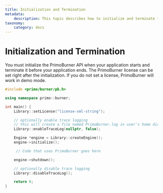 ```yaml
---
title: Initialization and Termination
metadata:
    description: This topic describes how to initialize and terminate the PrimoBurner API.
taxonomy:
    category: docs
---
```


# Initialization and Termination

You must initialize the PrimoBurner API when your application starts and terminate it before your application ends. The PrimoBurner license can be set right after the initialization. If you do not set a license, PrimoBurner will work in demo mode.

``` cpp 
#include <primo/burner/pb.h>

using namespace primo::burner;

int main() {
    Library::setLicense("license-xml-string");

    // optionally enable trace logging
    // this will create a file named PrimoBurner.log in user's home directory
    Library::enableTraceLog(nullptr, false);

    Engine *engine = Library::createEngine();
    engine->initialize();

     // Code that uses PrimoBurner goes here

    engine->shutdown();

    // optionally disable trace logging
    Library::disableTraceLog();

    return 0;    
}
```
